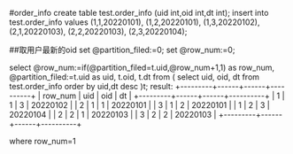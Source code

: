 #order_info
create table test.order_info
(uid int,oid int,dt int);
insert into test.order_info
values
(1,1,20220101),
(1,2,20220101),
(1,3,20220102),
(2,1,20220103),
(2,2,20220103),
(2,3,20220104);

##取用户最新的oid
set @partition_filed:=0;
set @row_num:=0;

select
@row_num:=if(@partition_filed=t.uid,@row_num+1,1) as row_num,
@partition_filed:=t.uid as uid,
t.oid,
t.dt
from
(
select
uid,
oid,
dt
from
test.order_info
order by uid,dt desc
)t;
result:
+---------+------+------+----------+
| row_num | uid  | oid  | dt       |
+---------+------+------+----------+
|       1 |    1 |    3 | 20220102 |
|       2 |    1 |    1 | 20220101 |
|       3 |    1 |    2 | 20220101 |
|       1 |    2 |    3 | 20220104 |
|       2 |    2 |    1 | 20220103 |
|       3 |    2 |    2 | 20220103 |
+---------+------+------+----------+

where row_num=1
